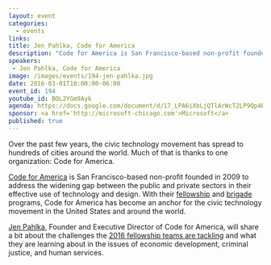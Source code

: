 ```yaml
---
layout: event
categories: 
  - events
links:
title: Jen Pahlka, Code for America
description: "Code for America is San Francisco-based non-profit founded in 2009 to address the widening gap between the public and private sectors in their effective use of technology and design. Jen Pahlka, Founder and Executive Director, will share a bit about the challenges the 2016 fellowship teams are tackling and what they are learning about in the issues of economic development, criminal justice, and human services."
speakers:
 - Jen Pahlka, Code for America
image: /images/events/194-jen-pahlka.jpg
date: 2016-03-01T18:00:00-06:00
event_id: 194
youtube_id: BOL2YGm9Ayk
agenda: https://docs.google.com/document/d/17_LPA6iXbLjQTlArWcT2LP9Qp4EyF-kxxCdxj4SZR0s/edit#
sponsor: <a href='http://microsoft-chicago.com'>Microsoft</a>
published: true
---
```


Over the past few years, the civic technology movement has spread to hundreds of cities around the world. Much of that is thanks to one organization: Code for America.

[Code for America](http://www.codeforamerica.org/) is San Francisco-based non-profit founded in 2009 to address the widening gap between the public and private sectors in their effective use of technology and design. With their [fellowship](http://www.codeforamerica.org/governments/fellowship/) and [brigade](http://www.codeforamerica.org/brigade/) programs, Code for America has become an anchor for the civic technology movement in the United States and around the world.

[Jen Pahlka](http://twitter.com/pahlkadot), Founder and Executive Director of Code for America, will share a bit about the challenges the [2016 fellowship teams are tackling](http://www.codeforamerica.org/governments/2016-announcement/) and what they are learning about in the issues of economic development, criminal justice, and human services.